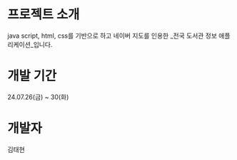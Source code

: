 # 프로젝트 소개

java script, html, css를 기반으로 하고 네이버 지도를 인용한 _전국 도서관 정보 애플리케이션_입니다.

# 개발 기간

24.07.26(금) ~ 30(화) 

# 개발자
김태현
